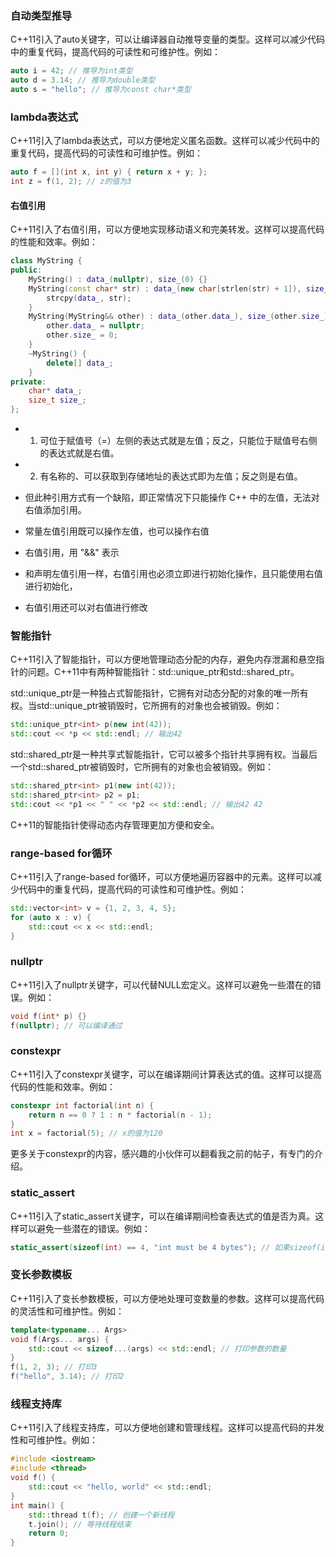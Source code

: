 ### 自动类型推导

C++11引入了auto关键字，可以让编译器自动推导变量的类型。这样可以减少代码中的重复代码，提高代码的可读性和可维护性。例如：

``` c++
auto i = 42; // 推导为int类型
auto d = 3.14; // 推导为double类型
auto s = "hello"; // 推导为const char*类型
```

### lambda表达式

C++11引入了lambda表达式，可以方便地定义匿名函数。这样可以减少代码中的重复代码，提高代码的可读性和可维护性。例如：

``` c++
auto f = [](int x, int y) { return x + y; };
int z = f(1, 2); // z的值为3
```

#### 右值引用

C++11引入了右值引用，可以方便地实现移动语义和完美转发。这样可以提高代码的性能和效率。例如：

``` c++
class MyString {
public:
    MyString() : data_(nullptr), size_(0) {}
    MyString(const char* str) : data_(new char[strlen(str) + 1]), size_(strlen(str)) {
        strcpy(data_, str);
    }
    MyString(MyString&& other) : data_(other.data_), size_(other.size_) {
        other.data_ = nullptr;
        other.size_ = 0;
    }
    ~MyString() {
        delete[] data_;
    }
private:
    char* data_;
    size_t size_;
};
```

- 1) 可位于赋值号（=）左侧的表达式就是左值；反之，只能位于赋值号右侧的表达式就是右值。

- 2) 有名称的、可以获取到存储地址的表达式即为左值；反之则是右值。

- 但此种引用方式有一个缺陷，即正常情况下只能操作 C++ 中的左值，无法对右值添加引用。

- 常量左值引用既可以操作左值，也可以操作右值

- 右值引用，用 "&&" 表示 

- 和声明左值引用一样，右值引用也必须立即进行初始化操作，且只能使用右值进行初始化，

- 右值引用还可以对右值进行修改 





### 智能指针

C++11引入了智能指针，可以方便地管理动态分配的内存，避免内存泄漏和悬空指针的问题。C++11中有两种智能指针：std::unique_ptr和std::shared_ptr。

std::unique_ptr是一种独占式智能指针，它拥有对动态分配的对象的唯一所有权。当std::unique_ptr被销毁时，它所拥有的对象也会被销毁。例如：

``` c++
std::unique_ptr<int> p(new int(42));
std::cout << *p << std::endl; // 输出42

```

std::shared_ptr是一种共享式智能指针，它可以被多个指针共享拥有权。当最后一个std::shared_ptr被销毁时，它所拥有的对象也会被销毁。例如：

```c++
std::shared_ptr<int> p1(new int(42));
std::shared_ptr<int> p2 = p1;
std::cout << *p1 << " " << *p2 << std::endl; // 输出42 42
```

C++11的智能指针使得动态内存管理更加方便和安全。

### range-based for循环

C++11引入了range-based for循环，可以方便地遍历容器中的元素。这样可以减少代码中的重复代码，提高代码的可读性和可维护性。例如：

``` c++
std::vector<int> v = {1, 2, 3, 4, 5};
for (auto x : v) {
    std::cout << x << std::endl;
}

```
### nullptr

C++11引入了nullptr关键字，可以代替NULL宏定义。这样可以避免一些潜在的错误。例如：

``` c++
void f(int* p) {}
f(nullptr); // 可以编译通过
```

### constexpr

C++11引入了constexpr关键字，可以在编译期间计算表达式的值。这样可以提高代码的性能和效率。例如：

``` c++
constexpr int factorial(int n) {
    return n == 0 ? 1 : n * factorial(n - 1);
}
int x = factorial(5); // x的值为120
```

更多关于constexpr的内容，感兴趣的小伙伴可以翻看我之前的帖子，有专门的介绍。

### static_assert

C++11引入了static_assert关键字，可以在编译期间检查表达式的值是否为真。这样可以避免一些潜在的错误。例如：

``` c++
static_assert(sizeof(int) == 4, "int must be 4 bytes"); // 如果sizeof(int)不等于4，编译会失败
```

### 变长参数模板

C++11引入了变长参数模板，可以方便地处理可变数量的参数。这样可以提高代码的灵活性和可维护性。例如：

``` c++
template<typename... Args>
void f(Args... args) {
    std::cout << sizeof...(args) << std::endl; // 打印参数的数量
}
f(1, 2, 3); // 打印3
f("hello", 3.14); // 打印2
```

### 线程支持库

C++11引入了线程支持库，可以方便地创建和管理线程。这样可以提高代码的并发性和可维护性。例如：

``` c++
#include <iostream>
#include <thread>
void f() {
    std::cout << "hello, world" << std::endl;
}
int main() {
    std::thread t(f); // 创建一个新线程
    t.join(); // 等待线程结束
    return 0;
}

```







